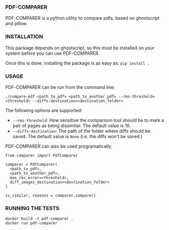 ### PDF-COMPARER

PDF-COMPARER is a python utility to compare pdfs, based on ghostscript and pillow.

### INSTALLATION

This package depends on ghostscript, so this must be installed on your system before you can use PDF-COMPARER.

Once this is done, installing the package is as easy as: `pip install .`

### USAGE

PDF-COMPARER can be run from the command line:

```
./compare-pdf <path_to_pdf> <path_to_another_pdf> --rms-threshold=<threshold> --diffs-destination=<destination_folder>
```

The following options are supported:

- `--rms-threshold`: How sensitive the comparison tool should be to mark a pair of pages as being dissimilar. The default value is 10.
- `--diffs-destination`: The path of the folder where diffs should be saved. The default value is `None` (i.e. the diffs won't be saved.)

PDF-COMPARER can also be used programatically:


    from comparer import PdfComparer

    comparer = PdfComparer(
      <path_to_pdf>,
      <path_to_another_pdf>,
      max_rms_error=<threshold>,
      diff_images_destination=<destination_folder>
    )

    is_similar, reasons = comparer.compare()


### RUNNING THE TESTS

```
docker build -t pdf-comparer .
docker run pdf-comparer
```